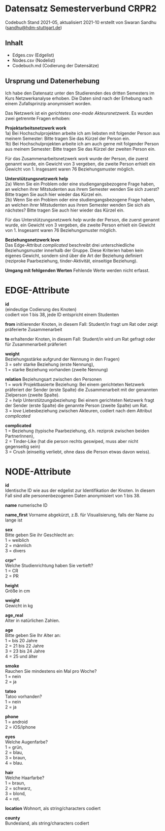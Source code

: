 # Datensatz Semesterverbund CRPR2 #
Codebuch Stand 2021-05, aktualisiert 2021-10
erstellt von Swaran Sandhu (sandhu@hdm-stuttgart.de)

## Inhalt
- Edges.csv (Edgelist)
- Nodes.csv (Nodelist)
- Codebuch.md (Codierung der Datensätze)

## Ursprung und Datenerhebung
Ich habe den Datensatz unter den Studierenden des dritten Semesters im Kurs Netzwerkanalyse erhoben. Die Daten sind nach der Erhebung nach einem Zufallsprinzip anonymisiert worden.

Das Netzwerk ist ein *gerichtetes one-mode Akteursnetzwerk*. Es wurden zwei getrennte Fragen erhoben:

**Projektarbeitsnetzwerk work**  
1a) Bei Hochschulprojekten arbeite ich am liebsten mit folgender Person aus meinem Semester: Bitte tragen Sie das Kürzel der Person ein.  
1b) Bei Hochschulprojekten arbeite ich am auch gerne mit folgender Person aus meinem Semester: Bitte tragen Sie das Kürzel der zweiten Person ein.  
  
Für das Zusammenarbeitsnetzwerk *work* wurde der Person, die zuerst genannt wurde, ein Gewicht von 3 vergeben, die zweite Person erhielt ein Gewicht von 1. Insgesamt waren 76 Beziehungsmuster möglich.  

**Unterstützungsnetzwerk help**  
2a) Wenn Sie ein Problem oder eine studiengangsbezogene Frage haben, an welchen ihrer Mitstudenten aus ihrem Semester wenden Sie sich zuerst?  Bitte tragen Sie auch hier wieder das Kürzel ein.  
2b) Wenn Sie ein Problem oder eine studiengangsbezogene Frage haben, an welchen ihrer Mitstudenten aus ihrem Semester wenden Sie sich als nächstes? Bitte tragen Sie auch hier wieder das Kürzel ein.
  
Für das Unterstützungsnetzwerk *help* wurde der Person, die zuerst genannt wurde, ein Gewicht von 3 vergeben, die zweite Person erhielt ein Gewicht von 1. Insgesamt waren 76 Beziehungsmuster möglich.
  
**Beziehungsnetzwerk love**  
Das Edge-Attribut *complicated* beschreibt drei unterschiedliche Beziehungsmuster innerhalb der Gruppe. Diese Kriterien haben kein eigenes Gewicht, sondern sind über die Art der Beziehung definiert (reziproke Paarbeziehung, tinder-Aktivität, einseitige Beziehung).

**Umgang mit fehlgenden Werten**
Fehlende Werte werden nicht erfasst.

# EDGE-Attribute

**id**  
(eindeutige Codierung des Knoten)   
codiert von 1 bis 38, jede ID entspricht einem Studenten

**from**
initiierender Knoten, in diesem Fall: Student/in fragt um Rat oder zeigt präferierte Zusammenarbeit

**to**
erhaltender Knoten, in diesem Fall: Student/in wird um Rat gefragt oder für Zusammenarbeit präferiert

**weight**  
Beziehungsstärke aufgrund der Nennung in den Fragen)  
3 = sehr starke Beziehung (erste Nennung),   
1 = starke Beziehung vorhanden (zweite Nennung)

**relation**
Beziehungsart zwischen den Personen  
1 = *work* Projektbasierte Beziehung: Bei einem gerichteten Netzwerk präferiert der Sender (erste Spalte) die Zusammenarbeit mit der genannten Zielperson (zweite Spalte).  
2 = *help* Unterstützungsbeziehung: Bei einem gerichteten Netzwerk fragt der Sender (erste Spalte) die genannte Person (zweite Spalte) um Rat.  
3 = *love* Liebesbeziehung zwischen Akteuren, codiert nach dem Attribut *complicated*

**complicated**  
1 = Beziehung (typische Paarbeziehung, d.h. reziprok zwischen beiden PartnerInnen),      
2 = Tinder-Like (hat die person rechts geswiped, muss aber nicht gegenseitig sein)     
3 = Crush (einseitig verliebt, ohne dass die Person etwas davon weiss).  


# NODE-Attribute  
  
**id**  
Identische ID wie aus der edgelist zur Identifikation der Knoten. In diesem Fall sind alle personenbezogenen Daten anonymisiert von 1 bis 38.

**name**
numerische ID

**name_first**
Vorname abgekürzt, z.B. für Visualisierung, falls der Name zu lange ist

**sex**    
Bitte geben Sie ihr Geschlecht an:  
1 = weiblich  
2 = männlich  
3 = divers
  
**crpr***    
Welche Studienrichtung haben Sie vertieft?  
1 = CR  
2 = PR

**height**  
Größe in cm   

**weight**  
Gewicht in kg  

**age_real**   
Alter in natürlichen Zahlen.  

**age**   
Bitte geben Sie Ihr Alter an:  
1 = bis 20 Jahre    
2 = 21 bis 22 Jahre    
3 = 23 bis 24 Jahre  
4 = 25 und älter  

**smoke**    
Rauchen Sie mindestens ein Mal pro Woche?  
1 = nein   
2 = ja  
  
**tatoo**    
Tatoo vorhanden?   
1 = nein  
2 = ja  

**phone**  
1 = android  
2 = iOS/iphone  
  
**eyes**    
Welche Augenfarbe?    
1 = grün,   
2 = blau,   
3 = braun,   
4 = blau.     

**hair**  
Welche Haarfarbe?  
1 = braun,      
2 = schwarz,   
3 = blond,    
4 = rot.    

**location** 
Wohnort, als string/characters codiert  

**county**  
Bundesland, als string/characters codiert  


##
